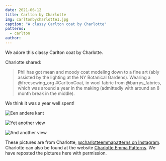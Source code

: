 ```yaml
---
date: 2021-06-12
title: Carlton by Charlotte
img: carltonbycharlotte1.jpg
caption: "A classy Carlton coat by Charlotte"
patterns:
  - carlton
author:
---
```


We adore this classy Carlton coat by Charlotte.

Charlotte shared:

> Phil has got mean and moody coat modeling down to a fine art (ably assisted by the lighting at the NY Botanical Gardens). Wearing a @freesewing_org #CarltonCoat, in wool fabric from @barrys_fabrics, which was around a year in the making (admittedly with around an 8 month break in the middle).

We think it was a year well spent!

![Een andere kant](carltonbycharlotte2.jpg)

![Yet another view](carltonbycharlotte3.jpg)

![And another view](carltonbycharlotte4.jpg)

<Note>

These pictures are from Charlotte, [@charlotteemmapatterns on Instagram](https://www.instagram.com/charlotteemmapatterns/). Charlotte can also be found at the website [Charlotte Emma Patterns](https://charlotteemmapatterns.com/). We have reposted the pictures here with permission.

</Note>
